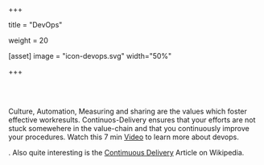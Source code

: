 +++


title = "DevOps"

weight = 20

[asset]
image = "icon-devops.svg" 
width="50%"

+++

<br><br>
<p>Culture, Automation, Measuring and sharing are the values which foster effective workresults. Continuos-Delivery ensures that your efforts are not stuck somewehere in the value-chain and that you continuously improve your procedures. Watch this 7 min <a href="">Video</a> to learn more about devops.</p>. Also quite interesting is the <a href="https://en.wikipedia.org/wiki/Continuous_delivery">Contimuous Delivery</a> Article on Wikipedia.